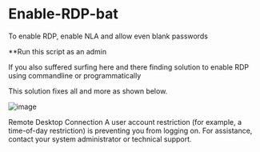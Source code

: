 # Enable-RDP-bat
To enable RDP, enable NLA and allow even blank passwords

**Run this script as an admin

If you also suffered surfing here and there finding solution to enable RDP using commandline or programmatically

This solution fixes all and more as shown below.

![image](https://github.com/TinToSer/Enable-RDP-bat/assets/52107530/6c7283ab-343b-4d64-aac9-59ea38508f7e)

Remote Desktop Connection 
A user account restriction (for example, a time-of-day restriction) is preventing you from 
logging on. For assistance, contact your system administrator or technical support.


